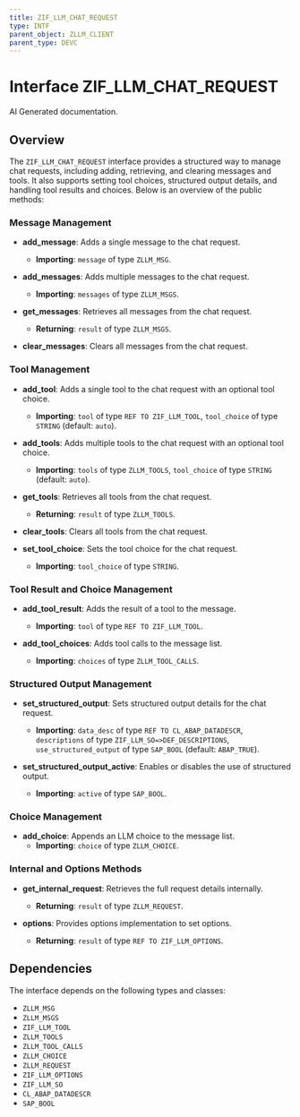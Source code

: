 ```yaml
---
title: ZIF_LLM_CHAT_REQUEST
type: INTF
parent_object: ZLLM_CLIENT
parent_type: DEVC
---
```


# Interface ZIF_LLM_CHAT_REQUEST

AI Generated documentation.

## Overview

The `ZIF_LLM_CHAT_REQUEST` interface provides a structured way to manage chat requests, including adding, retrieving, and clearing messages and tools. It also supports setting tool choices, structured output details, and handling tool results and choices. Below is an overview of the public methods:

### Message Management

- **add_message**: Adds a single message to the chat request.
  - **Importing**: `message` of type `ZLLM_MSG`.

- **add_messages**: Adds multiple messages to the chat request.
  - **Importing**: `messages` of type `ZLLM_MSGS`.

- **get_messages**: Retrieves all messages from the chat request.
  - **Returning**: `result` of type `ZLLM_MSGS`.

- **clear_messages**: Clears all messages from the chat request.

### Tool Management

- **add_tool**: Adds a single tool to the chat request with an optional tool choice.
  - **Importing**: `tool` of type `REF TO ZIF_LLM_TOOL`, `tool_choice` of type `STRING` (default: `auto`).

- **add_tools**: Adds multiple tools to the chat request with an optional tool choice.
  - **Importing**: `tools` of type `ZLLM_TOOLS`, `tool_choice` of type `STRING` (default: `auto`).

- **get_tools**: Retrieves all tools from the chat request.
  - **Returning**: `result` of type `ZLLM_TOOLS`.

- **clear_tools**: Clears all tools from the chat request.

- **set_tool_choice**: Sets the tool choice for the chat request.
  - **Importing**: `tool_choice` of type `STRING`.

### Tool Result and Choice Management

- **add_tool_result**: Adds the result of a tool to the message.
  - **Importing**: `tool` of type `REF TO ZIF_LLM_TOOL`.

- **add_tool_choices**: Adds tool calls to the message list.
  - **Importing**: `choices` of type `ZLLM_TOOL_CALLS`.

### Structured Output Management

- **set_structured_output**: Sets structured output details for the chat request.
  - **Importing**: `data_desc` of type `REF TO CL_ABAP_DATADESCR`, `descriptions` of type `ZIF_LLM_SO=>DEF_DESCRIPTIONS`, `use_structured_output` of type `SAP_BOOL` (default: `ABAP_TRUE`).

- **set_structured_output_active**: Enables or disables the use of structured output.
  - **Importing**: `active` of type `SAP_BOOL`.

### Choice Management

- **add_choice**: Appends an LLM choice to the message list.
  - **Importing**: `choice` of type `ZLLM_CHOICE`.

### Internal and Options Methods

- **get_internal_request**: Retrieves the full request details internally.
  - **Returning**: `result` of type `ZLLM_REQUEST`.

- **options**: Provides options implementation to set options.
  - **Returning**: `result` of type `REF TO ZIF_LLM_OPTIONS`.

## Dependencies

The interface depends on the following types and classes:

- `ZLLM_MSG`
- `ZLLM_MSGS`
- `ZIF_LLM_TOOL`
- `ZLLM_TOOLS`
- `ZLLM_TOOL_CALLS`
- `ZLLM_CHOICE`
- `ZLLM_REQUEST`
- `ZIF_LLM_OPTIONS`
- `ZIF_LLM_SO`
- `CL_ABAP_DATADESCR`
- `SAP_BOOL`
